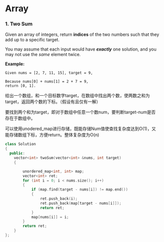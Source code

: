 # Array

###  1. Two Sum

Given an array of integers, return **indices** of the two numbers such that they add up to a specific target.

You may assume that each input would have _**exactly**_ one solution, and you may not use the _same_ element twice.

**Example:**

```text
Given nums = [2, 7, 11, 15], target = 9,

Because nums[0] + nums[1] = 2 + 7 = 9,
return [0, 1].
```

给出一个数组，和一个目标数字target，在数组中找出两个数，使两数之和为target，返回两个数的下标。（假设有且仅有一解）

要找到两个和为target，即对于数组中任意一个数num，要判断target-num是否存在于数组中。

可以使用unodered\_map进行存储，既能存储Num值使查找复杂度达到O\(1\)，又能存储数组下标，方便return。整体复杂度为O\(n\)

```cpp
class Solution
{
  public:
	vector<int> twoSum(vector<int> &nums, int target)
	{

		unordered_map<int, int> map;
		vector<int> ret;
		for (int i = 0; i < nums.size(); i++)
		{
			if (map.find(target - nums[i]) != map.end())
			{
				ret.push_back(i);
				ret.push_back(map[target - nums[i]]);
				return ret;
			}
			map[nums[i]] = i;
		}
		return ret;
	}
};
```



